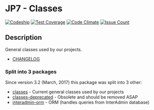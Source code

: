 # JP7 - Classes

[![Codeship](https://codeship.com/projects/a049a190-3d36-0133-638d-22d459b325ce/status?branch=master)](https://codeship.com/projects/102432)
[![Test Coverage](https://codeclimate.com/repos/57f69e7dc38d967dac002315/badges/b0083fadee9aee3efece/coverage.svg)](https://codeclimate.com/repos/57f69e7dc38d967dac002315/coverage)
[![Code Climate](https://codeclimate.com/repos/57f69e7dc38d967dac002315/badges/b0083fadee9aee3efece/gpa.svg)](https://codeclimate.com/repos/57f69e7dc38d967dac002315/feed)
[![Issue Count](https://codeclimate.com/repos/57f69e7dc38d967dac002315/badges/b0083fadee9aee3efece/issue_count.svg)](https://codeclimate.com/repos/57f69e7dc38d967dac002315/feed)

## Description

General classes used by our projects.

* [CHANGELOG](CHANGELOG.md)

### Split into 3 packages

Since version 3.2 (March, 2017) this package was split into 3 other:

* [classes](https://github.com/jp7internet/classes) - Current general classes used by our projects
* [classes-deprecated](https://github.com/jp7internet/classes-deprecated) - Obsolete and should be removed ASAP
* [interadmin-orm](https://github.com/jp7internet/interadmin-orm) - ORM (handles queries from InterAdmin database)



